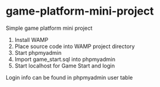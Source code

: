 # game-platform-mini-project
Simple game platform mini project
1. Install WAMP
2. Place source code into WAMP project directory
3. Start phpmyadmin
4. Import game_start.sql into phpmyadmin
5. Start localhost for Game Start and login

Login info can be found in phpmyadmin user table
